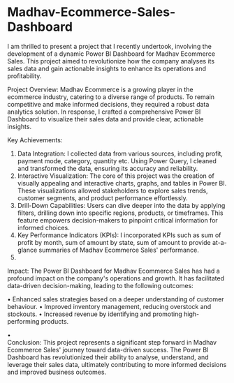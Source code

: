 # Madhav-Ecommerce-Sales-Dashboard

I am thrilled to present a project that I recently undertook, involving the development of a dynamic Power BI Dashboard for Madhav Ecommerce Sales. This project aimed to revolutionize how the company analyses its sales data and gain actionable insights to enhance its operations and profitability.

Project Overview: Madhav Ecommerce is a growing player in the ecommerce industry, catering to a diverse range of products. To remain competitive and make informed decisions, they required a robust data analytics solution. In response, I crafted a comprehensive Power BI Dashboard to visualize their sales data and provide clear, actionable insights.

Key Achievements:
1.	Data Integration: I collected data from various sources, including profit, payment mode, category, quantity etc. Using Power Query, I cleaned and transformed the data, ensuring its accuracy and reliability.
2.	Interactive Visualization: The core of this project was the creation of visually appealing and interactive charts, graphs, and tables in Power BI. These visualizations allowed stakeholders to explore sales trends, customer segments, and product performance effortlessly.
3.	Drill-Down Capabilities: Users can dive deeper into the data by applying filters, drilling down into specific regions, products, or timeframes. This feature empowers decision-makers to pinpoint critical information for informed choices.
4.	Key Performance Indicators (KPIs): I incorporated KPIs such as sum of profit by month, sum of amount by state, sum of amount to provide at-a-glance summaries of Madhav Ecommerce Sales' performance.
5.	
Impact: The Power BI Dashboard for Madhav Ecommerce Sales has had a profound impact on the company's operations and growth. It has facilitated data-driven decision-making, leading to the following outcomes:

•	Enhanced sales strategies based on a deeper understanding of customer behaviour.
•	Improved inventory management, reducing overstock and stockouts.
•	Increased revenue by identifying and promoting high-performing products.

•	
Conclusion: This project represents a significant step forward in Madhav Ecommerce Sales' journey toward data-driven success. The Power BI Dashboard has revolutionized their ability to analyse, understand, and leverage their sales data, ultimately contributing to more informed decisions and improved business outcomes. 

